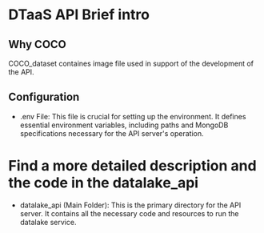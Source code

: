 # DTaaS API Brief intro

## Why COCO

COCO_dataset containes image file used in support of the development of the API. 

## Configuration
- .env File: This file is crucial for setting up the environment. It defines essential environment variables, including paths and MongoDB specifications necessary for the API server's operation.


# Find a more detailed description and the code in the datalake_api

- datalake_api (Main Folder): This is the primary directory for the API server. It contains all the necessary code and resources to run the datalake service.